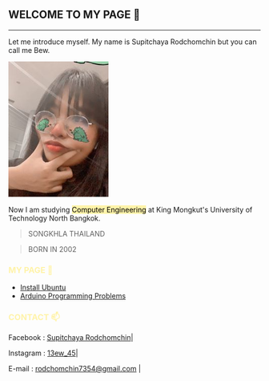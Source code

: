## __WELCOME TO MY PAGE__ 👋

---

Let me introduce myself. My name is Supitchaya Rodchomchin but you can call me Bew.

![](git/me3.jpg)

Now I am studying <mark style="background-color:#FFF3A9">Computer Engineering</mark> at King Mongkut's University of Technology North Bangkok.

> SONGKHLA
> THAILAND

> BORN IN 2002



<h3 style="color:#FFF3A9"> <b> MY PAGE 🌻</b> </h3>    

* [Install Ubuntu]
* [Arduino Programming Problems]

[Install Ubuntu]: https://spcyr.github.io/linux.html
[Arduino Programming Problems]: https://spcyr.github.io/wokwi.html


<h3 style="color:#FFF3A9"> <b> CONTACT 📫</b> </h3>

Facebook : [Supitchaya Rodchomchin]|

Instagram : [13ew_45]|
 
E-mail : [rodchomchin7354@gmail.com](mailto:rodchomchin7354@gmail.com) |

[Supitchaya Rodchomchin]: https://www.facebook.com/supitchaya.rodchomchin
[13ew_45]: https://www.instagram.com/13ew_45

